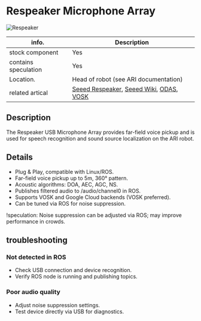 # Respeaker Microphone Array

![Respeaker](../media/ARI-General-respeaker-image1.png)

| info.           | Description |
| --------------- | ----------- |
| stock component | Yes         |
| contains speculation | Yes   |
| Location.       | Head of robot (see ARI documentation) |
| related artical | [Seeed Respeaker](https://core-electronics.com.au/respeaker-usb-mic-array.html), [Seeed Wiki](https://wiki.seeedstudio.com/ReSpeaker-USB-Mic-Array/), [ODAS](https://github.com/introlab/odas), [VOSK](https://github.com/alphacep/vosk-api?tab=readme-ov-file) |

## Description

The Respeaker USB Microphone Array provides far-field voice pickup and is used for speech recognition and sound source localization on the ARI robot.

## Details

- Plug & Play, compatible with Linux/ROS.
- Far-field voice pickup up to 5m, 360° pattern.
- Acoustic algorithms: DOA, AEC, AGC, NS.
- Publishes filtered audio to /audio/channel0 in ROS.
- Supports VOSK and Google Cloud backends (VOSK preferred).
- Can be tuned via ROS for noise suppression.

!speculation: Noise suppression can be adjusted via ROS; may improve performance in crowds.

## troubleshooting

### Not detected in ROS
- Check USB connection and device recognition.
- Verify ROS node is running and publishing topics.

### Poor audio quality
- Adjust noise suppression settings.
- Test device directly via USB for diagnostics. 